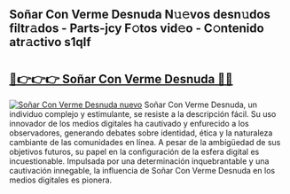 ## Soñar Con Verme Desnuda N𝚞𝚎vos desn𝚞dos filtr𝚊dos - Parts-jcy F𝚘tos vid𝚎o - C𝚘ntenido atr𝚊ctivo s1qIf

# <h2><a href="http://mb0lug.tromn.icu/?c=So%c3%b1ar+Con+Verme+Desnuda">🔗👉👉👉 Soñar Con Verme Desnuda 🔗🔗</a></h2>

[![Soñar Con Verme Desnuda nuevo](https://i.imgur.com/pEAQMta.gif)](http://mb0lug.tromn.icu/?c=So%c3%b1ar+Con+Verme+Desnuda)
Soñar Con Verme Desnuda, un individuo complejo y estimulante, se resiste a la descripción fácil. Su uso innovador de los medios digitales ha cautivado y enfurecido a los observadores, generando debates sobre identidad, ética y la naturaleza cambiante de las comunidades en línea. A pesar de la ambigüedad de sus objetivos futuros, su papel en la configuración de la esfera digital es incuestionable. Impulsada por una determinación inquebrantable y una cautivación innegable, la influencia de Soñar Con Verme Desnuda en los medios digitales es pionera.
